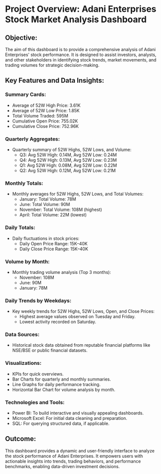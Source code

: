 # Project Overview: Adani Enterprises Stock Market Analysis Dashboard

## Objective:
The aim of this dashboard is to provide a comprehensive analysis of Adani Enterprises' stock performance. It is designed to assist investors, analysts, and other stakeholders in identifying stock trends, market movements, and trading volumes for strategic decision-making.

## Key Features and Data Insights:

### Summary Cards:
- Average of 52W High Price: 3.61K
- Average of 52W Low Price: 1.85K
- Total Volume Traded: 595M
- Cumulative Open Price: 755.02K
- Cumulative Close Price: 752.96K

### Quarterly Aggregates:
- Quarterly summary of 52W Highs, 52W Lows, and Volume:
  - Q3: Avg 52W High: 0.14M, Avg 52W Low: 0.24M
  - Q4: Avg 52W High: 0.13M, Avg 52W Low: 0.23M
  - Q1: Avg 52W High: 0.08M, Avg 52W Low: 0.22M
  - Q2: Avg 52W High: 0.12M, Avg 52W Low: 0.21M

### Monthly Totals:
- Monthly averages for 52W Highs, 52W Lows, and Total Volumes:
  - January: Total Volume: 78M
  - June: Total Volume: 90M
  - November: Total Volume: 108M (highest)
  - April: Total Volume: 22M (lowest)

### Daily Totals:
- Daily fluctuations in stock prices:
  - Daily Open Price Range: 15K–40K
  - Daily Close Price Range: 15K–40K

### Volume by Month:
- Monthly trading volume analysis (Top 3 months):
  - November: 108M
  - June: 90M
  - January: 78M

### Daily Trends by Weekdays:
- Key weekly trends for 52W Highs, 52W Lows, Open, and Close Prices:
  - Highest average values observed on Tuesday and Friday.
  - Lowest activity recorded on Saturday.

### Data Sources:
- Historical stock data obtained from reputable financial platforms like NSE/BSE or public financial datasets.

### Visualizations:
- KPIs for quick overviews.
- Bar Charts for quarterly and monthly summaries.
- Line Graphs for daily performance tracking.
- Horizontal Bar Chart for volume analysis by month.

### Technologies and Tools:
- Power BI: To build interactive and visually appealing dashboards.
- Microsoft Excel: For initial data cleaning and preparation.
- SQL: For querying structured data, if applicable.

## Outcome:
This dashboard provides a dynamic and user-friendly interface to analyze the stock performance of Adani Enterprises. It empowers users with actionable insights into trends, trading behaviors, and performance benchmarks, enabling data-driven investment decisions.
